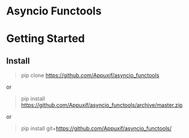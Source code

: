 # Asyncio Functools


# Getting Started

## Install
> pip clone https://github.com/Appuxif/asyncio_functools  

or

> pip install https://github.com/Appuxif/asyncio_functools/archive/master.zip  

or 

> pip install git+https://github.com/Appuxif/asyncio_functools/
